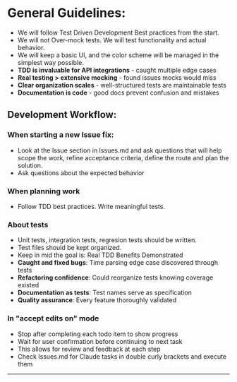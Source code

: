 # General Guidelines:
- We will follow Test Driven Development Best practices from the start. 
- We will not Over-mock tests. We will test functionality and actual behavior.
- We will keep a basic UI, and the color scheme will be managed in the simplest way possible.
- **TDD is invaluable for API integrations** - caught multiple edge cases
- **Real testing > extensive mocking** - found issues mocks would miss
- **Clear organization scales** - well-structured tests are maintainable tests
- **Documentation is code** - good docs prevent confusion and mistakes


## Development Workflow:

### When starting a new Issue fix:
- Look at the Issue section in Issues.md and ask questions that will help scope the work, refine acceptance criteria, define the route and plan the solution. 
- Ask questions about the expected behavior

### When planning work
- Follow TDD best practices. Write meaningful tests. 

### About tests
- Unit tests, integration tests, regresion tests should be written. 
- Test files should be kept organized.
- Keep in mid the goal is: Real TDD Benefits Demonstrated
- **Caught and fixed bugs**: Time parsing edge case discovered through tests
- **Refactoring confidence**: Could reorganize tests knowing coverage existed
- **Documentation as tests**: Test names serve as specification
- **Quality assurance**: Every feature thoroughly validated

### In "accept edits on" mode
- Stop after completing each todo item to show progress
- Wait for user confirmation before continuing to next task
- This allows for review and feedback at each step
- Check Issues.md for Claude tasks in double curly brackets and execute them

---


